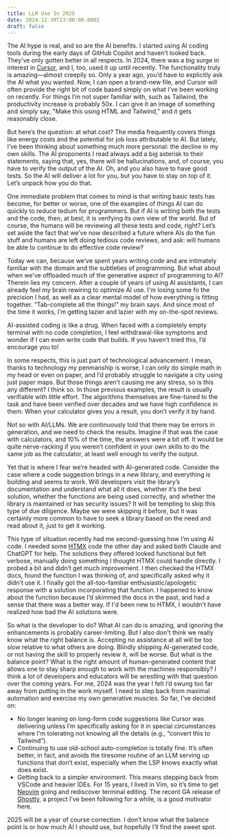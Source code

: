 ```yaml
---
title: LLM Use In 2025
date: 2024-12-30T23:00:00.000Z
draft: false
---
```


The AI hype is real, and so are the AI benefits. I started using AI coding tools during the early days of GitHub Copilot and haven’t looked back. They’ve only gotten better in all respects. In 2024, there was a big surge in interest in [Cursor](https://www.cursor.com), and I, too, used it up until recently. The functionality truly is amazing—almost creepily so. Only a year ago, you’d have to explicitly ask the AI what you wanted. Now, I can open a brand-new file, and Cursor will often provide the right bit of code based simply on what I’ve been working on recently. For things I’m not super familiar with, such as Tailwind, the productivity increase is probably 50x. I can give it an image of something and simply say, "Make this using HTML and Tailwind," and it gets reasonably close.

But here’s the question: at what cost? The media frequently covers things like energy costs and the potential for job loss attributable to AI. But lately, I’ve been thinking about something much more personal: the decline in my own skills. The AI proponents I read always add a big asterisk to their statements, saying that, yes, there will be hallucinations, and, of course, you have to verify the output of the AI. Oh, and you also have to have good tests. So the AI will deliver a lot for you, but you have to stay on top of it. Let’s unpack how you do that.

One immediate problem that comes to mind is that writing basic tests has become, for better or worse, one of the examples of things AI can do quickly to reduce tedium for programmers. But if AI is writing both the tests and the code, then, at best, it is verifying its own view of the world. But of course, the humans will be reviewing all these tests and code, right? Let’s set aside the fact that we’ve now described a future where AIs do the fun stuff and humans are left doing tedious code reviews, and ask: will humans be able to continue to do effective code review?

Today we can, because we’ve spent years writing code and are intimately familiar with the domain and the subtleties of programming. But what about when we’ve offloaded much of the generative aspect of programming to AI? Therein lies my concern. After a couple of years of using AI assistants, I can already feel my brain rewiring to optimize AI use. I'm losing some fo the precision I had, as well as a clear mental model of how everything is fitting together. “Tab-complete all the things!” my brain says. And since most of the time it works, I’m getting lazier and lazier with my on-the-spot reviews.

AI-assisted coding is like a drug. When faced with a completely empty terminal with no code completion, I feel withdrawal-like symptoms and wonder if I can even write code that builds. If you haven’t tried this, I’d encourage you to!

In some respects, this is just part of technological advancement. I mean, thanks to technology my penmanship is worse, I can only do simple math in my head or even on paper, and I’d probably struggle to navigate a city using just paper maps. But those things aren’t causing me any stress, so is this any different? I think so. In those previous examples, the result is usually verifiable with little effort. The algorithms themselves are fine-tuned to the task and have been verified over decades and we have high confidence in them. When your calculator gives you a result, you don’t verify it by hand.

Not so with AI/LLMs. We are continuously told that there may be errors in generation, and we need to check the results. Imagine if that was the case with calculators, and 10% of the time, the answers were a bit off. It would be quite nerve-racking if you weren’t confident in your own skills to do the same job as the calculator, at least well enough to verify the output.

Yet that is where I fear we’re headed with AI-generated code. Consider the case where a code suggestion brings in a new library, and everything is building and seems to work. Will developers visit the library’s documentation and understand what all it does, whether it’s the best solution, whether the functions are being used correctly, and whether the library is maintained or has security issues? It will be tempting to skip this type of due diligence. Maybe we were skipping it before, but it was certainly more common to have to seek a library based on the need and read about it, just to get it working.

This type of situation recently had me second-guessing how I’m using AI code. I needed some [HTMX](https://htmx.org) code the other day and asked both Claude and ChatGPT for help. The solutions they offered looked functional but felt verbose, manually doing something I thought HTMX could handle directly. I probed a bit and didn’t get much improvement. I then checked the HTMX docs, found the function I was thinking of, and specifically asked why it didn’t use it. I finally got the all-too-familiar enthusiastic/apologetic response with a solution incorporating that function. I happened to know about the function because I’d skimmed the docs in the past, and had a sense that there was a better way. If I'd been new to HTMX, I wouldn’t have realized how bad the AI solutions were.

So what is the developer to do? What AI can do is amazing, and ignoring the enhancements is probably career-limiting. But I also don't think we really know what the right balance is. Accepting no assistance at all will be too slow relative to what others are doing. Blindly shipping AI-generated code, or not having the skill to properly review it, will be worse. But what is the balance point? What is the right amount of human-generated content that allows one to stay sharp enough to work with the machines responsibly? I think a lot of developers and educators will be wrestling with that question over the coming years. For me, 2024 was the year I felt I’d swung too far away from putting in the work myself. I need to step back from maximal automation and exercise my own generative muscles. So far, I’ve decided on:

- No longer leaning on long-form code suggestions like Cursor was delivering unless I’m specifically asking for it in special circumstances where I'm tolerating not knowing all the details (e.g., “convert this to Tailwind”).
- Continuing to use old-school auto-completion is totally fine. It’s often better, in fact, and avoids the tiresome routine of an LLM serving up functions that don’t exist, especially when the LSP knows exactly what does exist.
- Getting back to a simpler environment. This means stepping back from VSCode and heavier IDEs. For 15 years, I lived in Vim, so it’s time to get [Neovim](https://neovim.io) going and rediscover terminal editing. The recent GA release of [Ghostty](https://ghostty.org), a project I’ve been following for a while, is a good motivator here.

2025 will be a year of course correction. I don’t know what the balance point is or how much AI I should use, but hopefully I’ll find the sweet spot.

